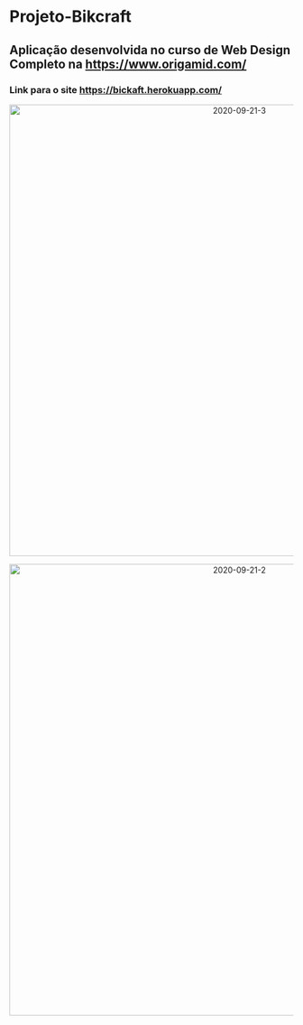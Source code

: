 # Projeto-Bikcraft



## Aplicação desenvolvida no curso de Web Design Completo na <https://www.origamid.com/>



### Link para o site <https://bickaft.herokuapp.com/>

<p align="center">
    <img src="https://i.ibb.co/1Gw01Xc/2020-09-21-3.png" 
    alt="2020-09-21-3" border="0" width="800">
</p>

<p align="center">
    <img src="https://i.ibb.co/kg0YJY1/2020-09-21-2.png" 
    alt="2020-09-21-2" border="0" width="800">
</p>
